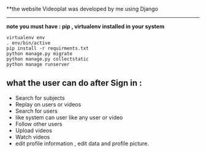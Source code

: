 **the website Videoplat was developed by me using Django

------------



**note you must have : pip , virtualenv installed in your system**

```shell
virtualenv env 
. env/bin/active 
pip install -r requirments.txt
python manage.py migrate
python manage.py collectstatic 
python manage runserver
```

## what the user can do after Sign in  : 
- Search for subjects
- Replay on users or videos
- Search for users
- like system can user like any user or video
- Follow other users
- Upload videos
- Watch videos
- edit profile information , edit data and profile picture.
